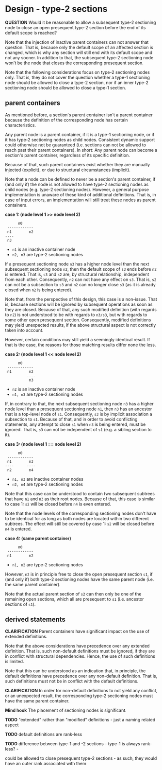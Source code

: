 
<!-- ======================================================================= -->
# Design - type-2 sections

**QUESTION**
Would it be reasonable to allow a subsequent type-2 sectioning node to close an 
open presequent type-2 section before the end of its default scope is reached?

Note that the injection of inactive parent containers can not answer that
question. That is, because only the default scope of an affected section is
changed, which is why any section will still end with its default scope and
not any sooner. In addition to that, the subsequent type-2 sectioning node
won't be the node that closes the corresponding presequent section.

Note that the following considerations focus on type-2 sectioning nodes only.
That is, they do not cover the question whether a type-1 sectioning node should
be allowed to close a type-2 section, nor if an inner type-2 sectioning node
should be allowed to close a type-1 section.

<!-- ======================================================================= -->
## parent containers

As mentioned before, a section's parent container isn't a parent container
because the definition of the corresponding node has certain characteristics.

Any parent node is a parent container, if it is a type-1 sectioning node, or
if it has type-2 sectioning nodes as child nodes. Consistent dynamic support
could otherwise not be guaranteed (i.e. sections can not be allowed to reach
past their parent containers). In short: Any parent node can become a section's
parent container, regardless of its specific definition.

Because of that, such parent containers exist whether they are manually
injected (explicit), or due to structural circumstances (implicit).

Note that a node can be defined to never be a section's parent container, if
(and only if) the node is not allowed to have type-2 sectioning nodes as child
nodes (e.g. type-2 sectioning nodes). However, a general purpose implementation
is unaware of these kind of additional definitions. That is, in case of input
errors, an implementation will still treat these nodes as parent containers.

**case 1: (node level 1 >> node level 2)**

```
      n0
 ------------
 n1        n2
----
 n3
```

* `n1` is an inactive container node
* `n2, n3` are type-2 sectioning nodes

If a presequent sectioning node `n3` has a higher node level than the next
subsequent sectioning node `n2`, then the default scope of `s3` ends before
`n2` is entered. That is, `s3` and `s2` are, by structural relationship,
independent from each other. Consequently, `n2` can not have any effect on
`s3`. That is, `s2` can not be a subsection to `s3` and `n2` can no longer
close `s3` (as it is already closed when `n2` is being entered).

Note that, from the perspective of this design, this case is a non-issue. That
is, because sections will be ignored by subsequent operations as soon as they
are closed. Because of that, any such modified definition (with regards to `n2`)
is not understood to be with regards to `n3/s3`, but with regards to some other
open presequent section. Consequently, modified definitions may yield unexpected
results, if the above structural aspect is not correctly taken into account.

However, certain conditions may still yield a seemingly identical result. If
that is the case, the reasons for those matching results differ none the less.

**case 2: (node level 1 << node level 2)**

```
      n0
 ------------
 n1        n2
          ----
           n3
```

* `n2` is an inactive container node
* `n1, n3` are type-2 sectioning nodes

If, in contrary to that, the next subsequent sectioning node `n3` has a higher
node level than a presequent sectioning node `n1`, then `n3` has an ancestor
that is a top-level node of `s1`. Consequently, `s3` is by implicit association
a subsection to `s1`. Because of that, and in order to avoid conflicting
statements, any attempt to close `s1` when `n3` is being entered, must be
ignored. That is, `s3` can not be independent of `s1` (e.g. a sibling section
to it).

**case 3: (node level 1 == node level 2)**

```
      n0
 ------------
 n1        n3
----      ----
 n2        n4
```

* `n1, n3` are inactive container nodes
* `n2, n4` are type-2 sectioning nodes

Note that this case can be understood to contain two subsequent subtrees that
have `n1` and `n3` as their root nodes. Because of that, this case is similar
to case 1: `s2` will be closed before `n4` is even entered.

Note that the node levels of the corresponding sectioning nodes don't have to be
identical for as long as both nodes are located within two different subtrees.
The effect will still be covered by case 1: `s2` will be closed before `n4` is
entered.

**case 4: (same parent container)**

```
      n0
 ------------
 n1        n2
```

* `n1, n2` are type-2 sectioning nodes

However, `n2` is in principle free to close the open presequent section `s1`,
if (and only if) both type-2 sectioning nodes have the same parent node (i.e.
the same parent container).

Note that the actual parent section of `s2` can then only be one of the
remaining open sections, which all are presequent to `s1` (i.e. ancestor
sections of `s1`).

<!-- ======================================================================= -->
## derived statements

**CLARIFICATION**
Parent containers have significant impact on the use of extended definitions.

Note that the above considerations have precedence over any extended definition.
That is, such non-default definitions must be ignored, if they are in conflict
with structural dependencies. Hence, the use of such definitions is limited.

Note that this can be understood as an indication that, in principle, the
default definitions have precedence over any non-default definition. That
is, such definitions must not be in conflict with the default definitions.

**CLARIFICATION**
In order for non-default definitions to not yield any conflict, or an
unexpected result, the corresponding type-2 sectioning nodes must have
the same parent container.

**Mind hook**
The placement of sectioning nodes is significant.

<!-- ======================================================================= -->

**TODO**
"extended" rather than "modified" definitions -
just a naming related aspect

**TODO**
default definitions are rank-less

**TODO**
difference between type-1 and -2 sections -
type-1 is always rank-less? -

could be allowed to close presequent type-2 sections -
as such, they would have an outer rank associated with them
